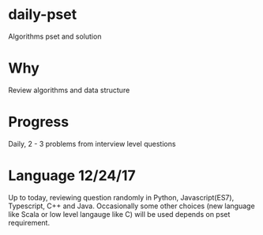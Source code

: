 # daily-pset

Algorithms pset and solution

# Why

Review algorithms and data structure

# Progress

Daily, 2 - 3 problems from interview level questions

# Language 12/24/17

Up to today, reviewing question randomly in Python, Javascript(ES7), Typescript, C++ and Java. Occasionally some other choices (new language like Scala or low level langauge like C) will be used depends on pset requirement.

